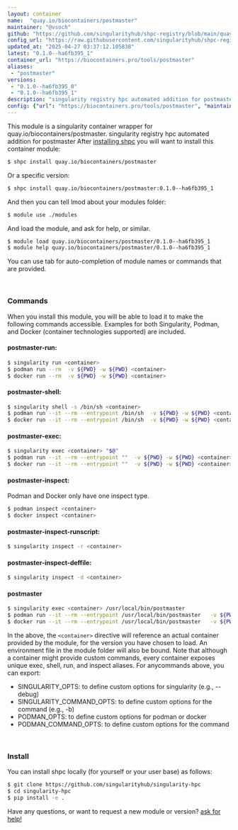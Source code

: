```yaml
---
layout: container
name:  "quay.io/biocontainers/postmaster"
maintainer: "@vsoch"
github: "https://github.com/singularityhub/shpc-registry/blob/main/quay.io/biocontainers/postmaster/container.yaml"
config_url: "https://raw.githubusercontent.com/singularityhub/shpc-registry/main/quay.io/biocontainers/postmaster/container.yaml"
updated_at: "2025-04-27 03:37:12.105838"
latest: "0.1.0--ha6fb395_1"
container_url: "https://biocontainers.pro/tools/postmaster"
aliases:
 - "postmaster"
versions:
 - "0.1.0--ha6fb395_0"
 - "0.1.0--ha6fb395_1"
description: "singularity registry hpc automated addition for postmaster"
config: {"url": "https://biocontainers.pro/tools/postmaster", "maintainer": "@vsoch", "description": "singularity registry hpc automated addition for postmaster", "latest": {"0.1.0--ha6fb395_1": "sha256:78dabf12f500b69656bf6abf39687ba1441f4cdb0e533a73505531d6b3051028"}, "tags": {"0.1.0--ha6fb395_0": "sha256:4d5d721df3f89ff964d9031eb183e443d898d5b1cb02d635b5232660a9aa88b9", "0.1.0--ha6fb395_1": "sha256:78dabf12f500b69656bf6abf39687ba1441f4cdb0e533a73505531d6b3051028"}, "docker": "quay.io/biocontainers/postmaster", "aliases": {"postmaster": "/usr/local/bin/postmaster"}}
---
```


This module is a singularity container wrapper for quay.io/biocontainers/postmaster.
singularity registry hpc automated addition for postmaster
After [installing shpc](#install) you will want to install this container module:


```bash
$ shpc install quay.io/biocontainers/postmaster
```

Or a specific version:

```bash
$ shpc install quay.io/biocontainers/postmaster:0.1.0--ha6fb395_1
```

And then you can tell lmod about your modules folder:

```bash
$ module use ./modules
```

And load the module, and ask for help, or similar.

```bash
$ module load quay.io/biocontainers/postmaster/0.1.0--ha6fb395_1
$ module help quay.io/biocontainers/postmaster/0.1.0--ha6fb395_1
```

You can use tab for auto-completion of module names or commands that are provided.

<br>

### Commands

When you install this module, you will be able to load it to make the following commands accessible.
Examples for both Singularity, Podman, and Docker (container technologies supported) are included.

#### postmaster-run:

```bash
$ singularity run <container>
$ podman run --rm  -v ${PWD} -w ${PWD} <container>
$ docker run --rm  -v ${PWD} -w ${PWD} <container>
```

#### postmaster-shell:

```bash
$ singularity shell -s /bin/sh <container>
$ podman run --it --rm --entrypoint /bin/sh  -v ${PWD} -w ${PWD} <container>
$ docker run --it --rm --entrypoint /bin/sh  -v ${PWD} -w ${PWD} <container>
```

#### postmaster-exec:

```bash
$ singularity exec <container> "$@"
$ podman run --it --rm --entrypoint ""  -v ${PWD} -w ${PWD} <container> "$@"
$ docker run --it --rm --entrypoint ""  -v ${PWD} -w ${PWD} <container> "$@"
```

#### postmaster-inspect:

Podman and Docker only have one inspect type.

```bash
$ podman inspect <container>
$ docker inspect <container>
```

#### postmaster-inspect-runscript:

```bash
$ singularity inspect -r <container>
```

#### postmaster-inspect-deffile:

```bash
$ singularity inspect -d <container>
```


#### postmaster

```bash
$ singularity exec <container> /usr/local/bin/postmaster
$ podman run --it --rm --entrypoint /usr/local/bin/postmaster   -v ${PWD} -w ${PWD} <container> -c " $@"
$ docker run --it --rm --entrypoint /usr/local/bin/postmaster   -v ${PWD} -w ${PWD} <container> -c " $@"
```



In the above, the `<container>` directive will reference an actual container provided
by the module, for the version you have chosen to load. An environment file in the
module folder will also be bound. Note that although a container
might provide custom commands, every container exposes unique exec, shell, run, and
inspect aliases. For anycommands above, you can export:

 - SINGULARITY_OPTS: to define custom options for singularity (e.g., --debug)
 - SINGULARITY_COMMAND_OPTS: to define custom options for the command (e.g., -b)
 - PODMAN_OPTS: to define custom options for podman or docker
 - PODMAN_COMMAND_OPTS: to define custom options for the command

<br>

### Install

You can install shpc locally (for yourself or your user base) as follows:

```bash
$ git clone https://github.com/singularityhub/singularity-hpc
$ cd singularity-hpc
$ pip install -e .
```

Have any questions, or want to request a new module or version? [ask for help!](https://github.com/singularityhub/singularity-hpc/issues)